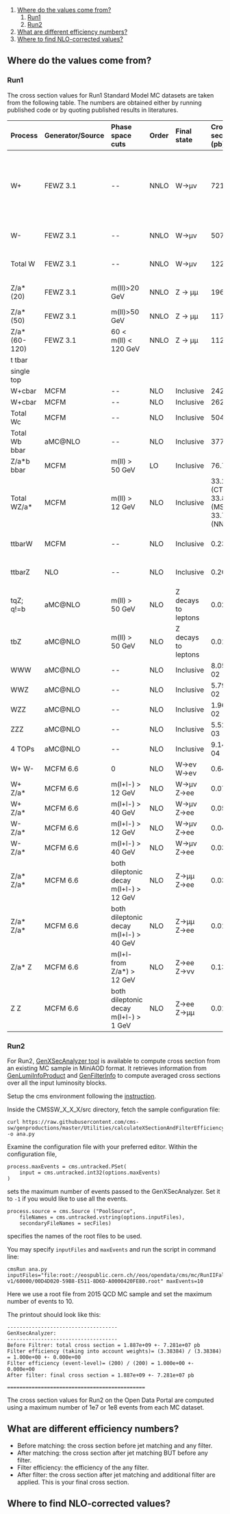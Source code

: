 1. [Where do the values come from?](#where)
   1. [Run1](#run1)
   2. [Run2](#run2)
2. [What are different efficiency numbers?](#what)
3. [Where to find NLO-corrected values?](#cmsguide)

## <a name="where">Where do the values come from?</a>

### <a name="run1">Run1</a>

The cross section values for Run1 Standard Model MC datasets are taken from the following table. The numbers are obtained either by running published code or by quoting published results in literatures.

| Process       | Generator/Source | Phase space cuts     | Order | Final state | Cross section (pb) | Error (pb) scales (+/ PDF) | Comments                                                                                   |
| :------------ | :--------------- | :------------------- | :---- | :---------- | :----------------- | :------------------------- | :----------------------------------------------------------------------------------------- |
| W+            | FEWZ 3.1         | --                   | NNLO  | W->μν       | 7213.4             | +45.3 -21.3 ( ± 241.3 )    | Inclusive W production, BR(W->lv) included, l=μ PDF error also includes alphas, muF=muR=mw |
| W-            | FEWZ 3.1         | --                   | NNLO  | W->μν       | 5074.7             | +33.8 -18.3 ( ± 188.3)     | 
| Total W       | FEWZ 3.1         | --                   | NNLO  | W->μν       | 12234.4            | +79.0 -39.7 (±414.7)       | 
| Z/a*(20)      | FEWZ 3.1         | m(ll)>20 GeV         | NNLO  | Z -> μμ     | 1966.7             | +19.8 -13.7 ( ± 87.7 )     | 
| Z/a* (50)     | FEWZ 3.1         | m(ll)>50 GeV         | NNLO  | Z -> μμ     | 1177.3             | +5.9 -3.6 (±38.8)          | 
| Z/a* (60-120) | FEWZ 3.1         | 60 < m(ll) < 120 GeV | NNLO  | Z -> μμ     | 1129.2             | +5.5 -2.6 (±37.5)          | 
| t tbar	       |                  |                      |       |             |                    |                            | 
| single top    |                  |                      |       |             |                    |                            | 
| W+cbar        | MCFM             | --                   | NLO   | Inclusive   | 2423.5             |                            | 
| W+cbar        | MCFM             | --                   | NLO   | Inclusive   | 2624.6             |                            | 
| Total Wc      | MCFM             | --                   | NLO   | Inclusive   | 5048.1             |                            | 
| Total Wb bbar | aMC@NLO          | --                   | NLO   | Inclusive   | 377.4              | +19.5% -16.8%              | 
| Z/a*b bbar    | MCFM             | m(ll) > 50 GeV       | LO    | Inclusive   | 76.75              |                            | 
| Total WZ/a*   | MCFM             | m(ll) > 12 GeV       | NLO   | Inclusive   | 33.21 (CTEQ), 33.85 (MSTW), 33.72 (NNPDF) |     |
| ttbarW        | MCFM             | --                   | NLO   | Inclusive   | 0.232              | ±0.067 (±PDF error:0.03)   |
| ttbarZ        | NLO              | --                   | NLO   | Inclusive   | 0.2057             | Scale error: +0.019, - 0.024 |
| tqZ; q!=b     | aMC@NLO          | m(ll) > 50 GeV       | NLO   | Z decays to leptons | 0.02450    | Scale error:+3.3% -2.6%    |
| tbZ           | aMC@NLO          | m(ll) > 50 GeV       | NLO   | Z decays to leptons | 0.0114     | Scale error:+3.3% -2.6%    |
| WWW           | aMC@NLO          | --                   | NLO   | Inclusive   | 8.058e-02          | +4.7% -3.9%                | 
| WWZ           | aMC@NLO          | --                   | NLO   | Inclusive   | 5.795e-02          | +5.6% -4.6%                | 
| WZZ           | aMC@NLO          | --                   | NLO   | Inclusive   | 1.968e-02          | +6.0% -4.9%                | 
| ZZZ           | aMC@NLO          | --                   | NLO   | Inclusive   | 5.527e-03          | +2.7% -2.4%                | 
| 4 TOPs        | aMC@NLO          | --                   | NLO   | Inclusive   | 9.144e-04          | +36.3%, -27.0%             | 
| W+ W-         | MCFM 6.6         | 0                    | NLO   | W->eν W->eν | 0.6472             | ± 0.0231 (± 0.0266)        | 
| W+ Z/a*       | MCFM 6.6         | m(l+l-) > 12 GeV     | NLO   | W->μν Z->ee | 0.0748             | ± 0.0025 (± 0.0029)        | 
| W+ Z/a*       | MCFM 6.6         | m(l+l-) > 40 GeV     | NLO   | W->μν Z->ee | 0.0535             | ± 0.0018 (± 0.0028)        | 
| W- Z/a*       | MCFM 6.6         | m(l+l-) > 12 GeV     | NLO   | W->μν Z->ee | 0.0446             | ± 0.0021 (± 0.0018)        | 
| W- Z/a*       | MCFM 6.6         | m(l+l-) > 40 GeV     | NLO   | W->μν Z->ee | 0.0305             | ± 0.0014 (± 0.0014)        | 
| Z/a* Z/a*     | MCFM 6.6         | both dileptonic decay<br>m(l+l-) > 12 GeV | NLO | Z->μμ Z->ee | 0.0385 | ± 0.0011 (± 0.0011) | 
| Z/a* Z/a*     | MCFM 6.6         | both dileptonic decay<br>m(l+l-) > 40 GeV | NLO | Z->μμ Z->ee | 0.0185 | ± 0.0007 (± 0.0007) | 
| Z/a* Z        | MCFM 6.6         | m(l+l- from Z/a*) > 12 GeV | NLO   | Z->ee Z->νν | 0.1318       | ± 0.0040 (± 0.0067)        | 
| Z Z           | MCFM 6.6         | both dileptonic decay<br>m(l+l-) > 1 GeV  | NLO   | Z->ee Z->μμ | 0.0173 | ± 0.0067 (± 0.0007) |

### <a name="run2">Run2</a>

For Run2, [GenXSecAnalyzer tool](https://github.com/cms-sw/cmssw/blob/CMSSW_7_6_X/GeneratorInterface/Core/plugins/GenXSecAnalyzer.cc) is available to compute cross section from an existing MC sample in MiniAOD format. It retrieves information from [GenLumiInfoProduct](https://github.com/cms-sw/cmssw/blob/CMSSW_7_6_X/SimDataFormats/GeneratorProducts/interface/GenLumiInfoProduct.h) and [GenFilterInfo](https://github.com/cms-sw/cmssw/blob/CMSSW_7_6_X/SimDataFormats/GeneratorProducts/interface/GenFilterInfo.h) to compute averaged cross sections over all the input luminosity blocks.

Setup the cms environment following the [instruction](/docs/cms-getting-started-miniaod).

Inside the CMSSW_X_X_X/src directory, fetch the sample configuration file:
```
curl https://raw.githubusercontent.com/cms-sw/genproductions/master/Utilities/calculateXSectionAndFilterEfficiency/genXsec_cfg.py -o ana.py
```

Examine the configuration file with your preferred editor. Within the configuration file,

```
process.maxEvents = cms.untracked.PSet(
    input = cms.untracked.int32(options.maxEvents)
)
```
sets the maximum number of events passed to the GenXSecAnalyzer. Set it to `-1` if you would like to use all the events.

```
process.source = cms.Source ("PoolSource",
    fileNames = cms.untracked.vstring(options.inputFiles),
    secondaryFileNames = secFiles)
```
specifies the names of the root files to be used.

You may specify `inputFiles` and `maxEvents` and run the script in command line:
```
cmsRun ana.py inputFiles="file:root://eospublic.cern.ch//eos/opendata/cms/mc/RunIIFall15MiniAODv2/QCDJets_flat_pythia_shifted15mmvertex/MINIAODSIM/PU25nsData2015v1_Shifted15mmCollision2015_76X_mcRun2_asymptotic_v12-v1/60000/00D4D020-59B8-E511-8D6D-A0000420FE80.root" maxEvents=10
```

Here we use a root file from 2015 QCD MC sample and set the maximum number of events to 10.

The printout should look like this:
```
------------------------------------
GenXsecAnalyzer:
------------------------------------
Before Filtrer: total cross section = 1.887e+09 +- 7.281e+07 pb
Filter efficiency (taking into account weights)= (3.38384) / (3.38384) = 1.000e+00 +- 0.000e+00
Filter efficiency (event-level)= (200) / (200) = 1.000e+00 +- 0.000e+00
After filter: final cross section = 1.887e+09 +- 7.281e+07 pb

=============================================
```

The cross section values for Run2 on the Open Data Portal are computed using a maximum number of 1e7 or 1e8 events from each MC dataset.

<!---
To use a list of root files to compute the cross section for one sample or to automate the process for multiple samples, we need to first have a file list for each MC sample.

For example, if we would like to compute the cross section of *QCDuubar_Pt-15to3000_TuneZ2star_Flat_13TeV_pythia6* for 2015 collision data using all the files in this sample, we may first get the filelist from the [Open Data Portal](https://opendata.cern.ch/record/18392).

Download the filelist to CMSSW_X_X_X/src:
```
curl https://opendata.cern.ch/record/18392/files/CMS_mc_RunIIFall15MiniAODv2_QCDuubar_Pt-15to3000_TuneZ2star_Flat_13TeV_pythia6_MINIAODSIM_PU25nsData2015v1_76X_mcRun2_asymptotic_v12-v1_60000_file_index.txt -o filelist.txt
```
-->


## <a name="what">What are different efficiency numbers?</a>

- Before matching: the cross section before jet matching and any filter.
- After matching: the cross section after jet matching BUT before any filter.
- Filter efficiency: the efficiency of the any filter.
- After filter: the cross section after jet matching and additional filter are applied. This is your final cross section.

## <a name="where">Where to find NLO-corrected values?</a>


